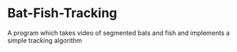 # Bat-Fish-Tracking
A program which takes video of segmented bats and fish and implements a simple tracking algorithm
